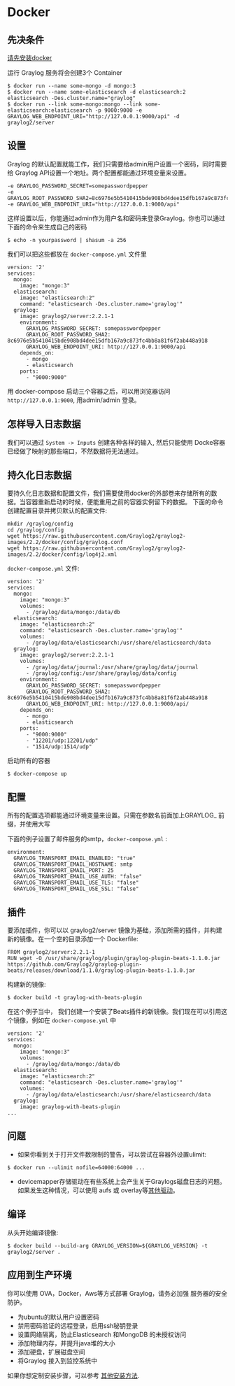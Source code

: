 # Docker

## 先决条件

[请先安装docker](https://docs.docker.com/installation/)

运行 Graylog 服务将会创建3个 Container

```
$ docker run --name some-mongo -d mongo:3
$ docker run --name some-elasticsearch -d elasticsearch:2 elasticsearch -Des.cluster.name="graylog"
$ docker run --link some-mongo:mongo --link some-elasticsearch:elasticsearch -p 9000:9000 -e GRAYLOG_WEB_ENDPOINT_URI="http://127.0.0.1:9000/api" -d graylog2/server
```

## 设置

Graylog 的默认配置就能工作，我们只需要给admin用户设置一个密码，同时需要给 Graylog API设置一个地址。两个配置都能通过环境变量来设置。

```
-e GRAYLOG_PASSWORD_SECRET=somepasswordpepper
-e GRAYLOG_ROOT_PASSWORD_SHA2=8c6976e5b5410415bde908bd4dee15dfb167a9c873fc4bb8a81f6f2ab448a918
-e GRAYLOG_WEB_ENDPOINT_URI="http://127.0.0.1:9000/api"
```

这样设置以后，你能通过admin作为用户名和密码来登录Graylog。你也可以通过下面的命令来生成自己的密码

```
$ echo -n yourpassword | shasum -a 256
```

我们可以把这些都放在 `docker-compose.yml` 文件里

```
version: '2'
services:
  mongo:
    image: "mongo:3"
  elasticsearch:
    image: "elasticsearch:2"
    command: "elasticsearch -Des.cluster.name='graylog'"
  graylog:
    image: graylog2/server:2.2.1-1
    environment:
      GRAYLOG_PASSWORD_SECRET: somepasswordpepper
      GRAYLOG_ROOT_PASSWORD_SHA2: 8c6976e5b5410415bde908bd4dee15dfb167a9c873fc4bb8a81f6f2ab448a918
      GRAYLOG_WEB_ENDPOINT_URI: http://127.0.0.1:9000/api
    depends_on:
      - mongo
      - elasticsearch
    ports:
      - "9000:9000"
``` 

用 docker-compose 启动三个容器之后，可以用浏览器访问 `http://127.0.0.1:9000`, 用admin/admin 登录。

## 怎样导入日志数据

我们可以通过 `System -> Inputs` 创建各种各样的输入, 然后只能使用 Docke容器已经做了映射的那些端口，不然数据将无法通过。

## 持久化日志数据

要持久化日志数据和配置文件，我们需要使用docker的外部卷来存储所有的数据。当容器重新启动的时候，便能重用之前的容器实例留下的数据。
下面的命令创建配置目录并拷贝默认的配置文件:

```
mkdir /graylog/config
cd /graylog/config
wget https://raw.githubusercontent.com/Graylog2/graylog2-images/2.2/docker/config/graylog.conf
wget https://raw.githubusercontent.com/Graylog2/graylog2-images/2.2/docker/config/log4j2.xml
```

`docker-compose.yml` 文件:

```
version: '2'
services:
  mongo:
    image: "mongo:3"
    volumes:
      - /graylog/data/mongo:/data/db
  elasticsearch:
    image: "elasticsearch:2"
    command: "elasticsearch -Des.cluster.name='graylog'"
    volumes:
      - /graylog/data/elasticsearch:/usr/share/elasticsearch/data
  graylog:
    image: graylog2/server:2.2.1-1
    volumes:
      - /graylog/data/journal:/usr/share/graylog/data/journal
      - /graylog/config:/usr/share/graylog/data/config
    environment:
      GRAYLOG_PASSWORD_SECRET: somepasswordpepper
      GRAYLOG_ROOT_PASSWORD_SHA2: 8c6976e5b5410415bde908bd4dee15dfb167a9c873fc4bb8a81f6f2ab448a918
      GRAYLOG_WEB_ENDPOINT_URI: http://127.0.0.1:9000/api/
    depends_on:
      - mongo
      - elasticsearch
    ports:
      - "9000:9000"
      - "12201/udp:12201/udp"
      - "1514/udp:1514/udp"
```

启动所有的容器

```
$ docker-compose up
```
## 配置

所有的配置选项都能通过环境变量来设置。只需在参数名前面加上GRAYLOG_ 前缀，并使用大写


下面的例子设置了邮件服务的smtp，`docker-compose.yml` :

```
environment:
  GRAYLOG_TRANSPORT_EMAIL_ENABLED: "true"
  GRAYLOG_TRANSPORT_EMAIL_HOSTNAME: smtp
  GRAYLOG_TRANSPORT_EMAIL_PORT: 25
  GRAYLOG_TRANSPORT_EMAIL_USE_AUTH: "false"
  GRAYLOG_TRANSPORT_EMAIL_USE_TLS: "false"
  GRAYLOG_TRANSPORT_EMAIL_USE_SSL: "false"
```

## 插件

要添加插件，你可以以 graylog2/server 镜像为基础，添加所需的插件，并构建新的镜像。在一个空的目录添加一个 Dockerfile:

```
FROM graylog2/server:2.2.1-1
RUN wget -O /usr/share/graylog/plugin/graylog-plugin-beats-1.1.0.jar https://github.com/Graylog2/graylog-plugin-beats/releases/download/1.1.0/graylog-plugin-beats-1.1.0.jar
```

构建新的镜像:

```
$ docker build -t graylog-with-beats-plugin
```

在这个例子当中， 我们创建一个安装了Beats插件的新镜像。我们现在可以引用这个镜像，例如在 `docker-compose.yml` 中

```
version: '2'
services:
  mongo:
    image: "mongo:3"
    volumes:
      - /graylog/data/mongo:/data/db
  elasticsearch:
    image: "elasticsearch:2"
    command: "elasticsearch -Des.cluster.name='graylog'"
    volumes:
      - /graylog/data/elasticsearch:/usr/share/elasticsearch/data
  graylog:
    image: graylog-with-beats-plugin
...
```

## 问题

* 如果你看到关于打开文件数限制的警告，可以尝试在容器外设置ulimit:
```
$ docker run --ulimit nofile=64000:64000 ...
```

* devicemapper存储驱动在有些系统上会产生关于Graylogs磁盘日志的问题。如果发生这种情况，可以使用 aufs 或 overlay等[其他驱动](https://docs.docker.com/engine/userguide/storagedriver/selectadriver)。

## 编译

从头开始编译镜像:
```
$ docker build --build-arg GRAYLOG_VERSION=${GRAYLOG_VERSION} -t graylog2/server .
```

## 应用到生产环境

你可以使用 OVA，Docker，Aws等方式部署 Graylog，请务必加强 服务器的安全防护。

* 为ubuntu的默认用户设置密码
* 禁用密码验证的远程登录，启用ssh秘钥登录
* 设置网络隔离，防止Elasticsearch 和MongoDB 的未授权访问
* 添加物理内存，并提升java堆的大小
* 添加硬盘，扩展磁盘空间
* 将Graylog 接入到监控系统中

如果你想定制安装步骤，可以参考 [其他安装方法](http://docs.graylog.org/en/2.2/pages/installation.html#installing).


